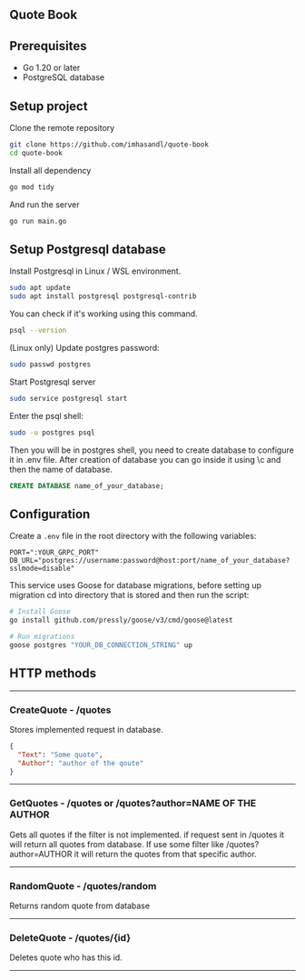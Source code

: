 ## Quote Book

## Prerequisites

- Go 1.20 or later
- PostgreSQL database

## Setup project

Clone the remote repository

```bash
git clone https://github.com/imhasandl/quote-book
cd quote-book
```

Install all dependency

```bash
go mod tidy
```

And run the server

```bash
go run main.go
```

## Setup Postgresql database

Install Postgresql in Linux / WSL environment.

```bash
sudo apt update
sudo apt install postgresql postgresql-contrib
```

You can check if it's working using this command.

```bash
psql --version
```

(Linux only) Update postgres password:

```bash
sudo passwd postgres
```

Start Postgresql server

```bash
sudo service postgresql start
```

Enter the psql shell:

```bash
sudo -u postgres psql
```

Then you will be in postgres shell, you need to create database to configure it in .env file. After creation of database you can go inside it using \c and then the name of database.

```sql
CREATE DATABASE name_of_your_database;
```

## Configuration

Create a `.env` file in the root directory with the following variables:

```env
PORT=":YOUR_GRPC_PORT"
DB_URL="postgres://username:password@host:port/name_of_your_database?sslmode=disable"
```

This service uses Goose for database migrations, before setting up migration cd into directory that is stored and then run the script:

```bash
# Install Goose
go install github.com/pressly/goose/v3/cmd/goose@latest

# Run migrations
goose postgres "YOUR_DB_CONNECTION_STRING" up
```


## HTTP methods

---
### CreateQuote - /quotes

Stores implemented request in database.

```json
{
  "Text": "Some quote",
  "Author": "author of the qoute"
}
```
---

### GetQuotes - /quotes or /quotes?author=NAME OF THE AUTHOR

Gets all quotes if the filter is not implemented. if request sent in /quotes it will return all quotes from database. If use some filter like /quotes?author=AUTHOR it will return the quotes from that specific author.

---

### RandomQuote - /quotes/random

Returns random quote from database

---

### DeleteQuote - /quotes/{id}

Deletes quote who has this id.

---













